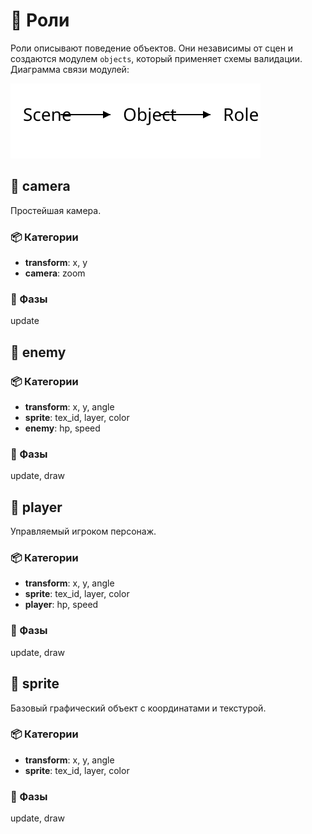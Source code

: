 # 📘 Роли

Роли описывают поведение объектов. Они независимы от сцен и создаются модулем
`objects`, который применяет схемы валидации. Диаграмма связи модулей:

![Scene Object Role](diagrams/scene_object_role.svg)

## 🔹 camera

Простейшая камера.

### 📦 Категории
- **transform**: x, y
- **camera**: zoom

### 🔧 Фазы
update

## 🔹 enemy

### 📦 Категории
- **transform**: x, y, angle
- **sprite**: tex_id, layer, color
- **enemy**: hp, speed

### 🔧 Фазы
update, draw

## 🔹 player

Управляемый игроком персонаж.

### 📦 Категории
- **transform**: x, y, angle
- **sprite**: tex_id, layer, color
- **player**: hp, speed

### 🔧 Фазы
update, draw

## 🔹 sprite

Базовый графический объект с координатами и текстурой.

### 📦 Категории
- **transform**: x, y, angle
- **sprite**: tex_id, layer, color

### 🔧 Фазы
update, draw
